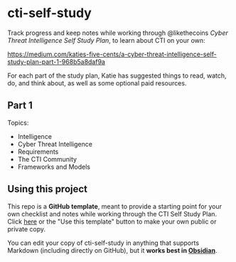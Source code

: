# cti-self-study

Track progress and keep notes while working through @likethecoins _Cyber Threat
Intelligence Self Study Plan_, to learn about CTI on your own:

https://medium.com/katies-five-cents/a-cyber-threat-intelligence-self-study-plan-part-1-968b5a8daf9a

For each part of the study plan, Katie has suggested things to read, watch, do,
and think about, as well as some optional paid resources.

## Part 1

Topics:

* Intelligence
* Cyber Threat Intelligence
* Requirements
* The CTI Community
* Frameworks and Models

## Using this project

This repo is a **GitHub template**, meant to provide a starting point for your
own checklist and notes while working through the CTI Self Study Plan. Click
[here](https://github.com/mattreduce/cti-self-study/generate) or the "Use this
template" button to make your own public or private copy.

You can edit your copy of cti-self-study in anything that supports Markdown
(including directly on GitHub), but it **works best in
[Obsidian](https://obsidian.md/)**.
